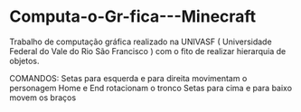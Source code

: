 # Computa-o-Gr-fica---Minecraft
Trabalho de computação gráfica realizado na UNIVASF ( Universidade Federal do Vale do Rio São Francisco ) com o fito de realizar hierarquia de objetos.

COMANDOS:
	Setas para esquerda e para direita movimentam o personagem 
	Home e End rotacionam o tronco
	Setas para cima e para baixo movem os braços  
